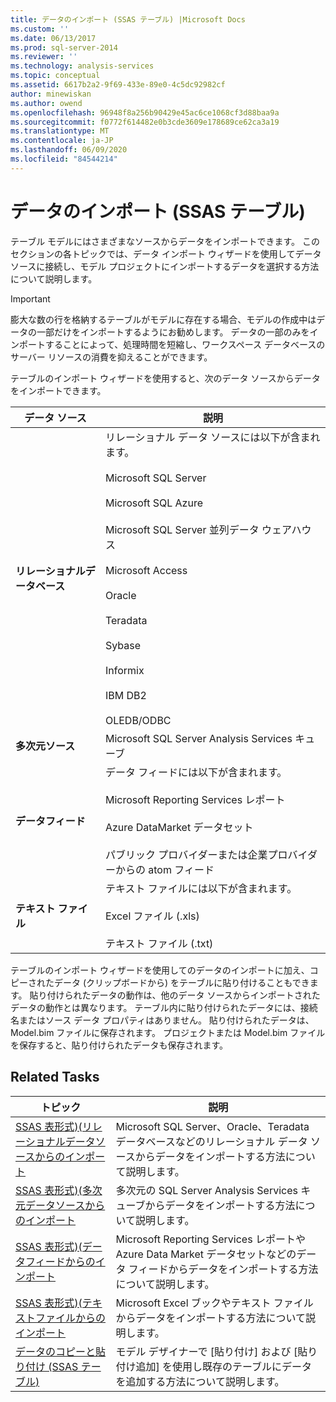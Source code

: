 ```yaml
---
title: データのインポート (SSAS テーブル) |Microsoft Docs
ms.custom: ''
ms.date: 06/13/2017
ms.prod: sql-server-2014
ms.reviewer: ''
ms.technology: analysis-services
ms.topic: conceptual
ms.assetid: 6617b2a2-9f69-433e-89e0-4c5dc92982cf
author: minewiskan
ms.author: owend
ms.openlocfilehash: 96948f8a256b90429e45ac6ce1068cf3d88baa9a
ms.sourcegitcommit: f0772f614482e0b3cde3609e178689ce62ca3a19
ms.translationtype: MT
ms.contentlocale: ja-JP
ms.lasthandoff: 06/09/2020
ms.locfileid: "84544214"
---
```

# <a name="import-data-ssas-tabular"></a>データのインポート (SSAS テーブル)
  テーブル モデルにはさまざまなソースからデータをインポートできます。 このセクションの各トピックでは、データ インポート ウィザードを使用してデータ ソースに接続し、モデル プロジェクトにインポートするデータを選択する方法について説明します。  
  
> [!IMPORTANT]  
>  膨大な数の行を格納するテーブルがモデルに存在する場合、モデルの作成中はデータの一部だけをインポートするようにお勧めします。 データの一部のみをインポートすることによって、処理時間を短縮し、ワークスペース データベースのサーバー リソースの消費を抑えることができます。  
  
 テーブルのインポート ウィザードを使用すると、次のデータ ソースからデータをインポートできます。  
  
|**データ ソース**|**説明**|  
|---------------------|---------------------|  
|**リレーショナルデータベース**|リレーショナル データ ソースには以下が含まれます。<br /><br /> Microsoft SQL Server<br /><br /> Microsoft SQL Azure<br /><br /> Microsoft SQL Server 並列データ ウェアハウス<br /><br /> Microsoft Access<br /><br /> Oracle<br /><br /> Teradata<br /><br /> Sybase<br /><br /> Informix<br /><br /> IBM DB2<br /><br /> OLEDB/ODBC|  
|**多次元ソース**|Microsoft SQL Server Analysis Services キューブ|  
|**データフィード**|データ フィードには以下が含まれます。<br /><br /> Microsoft Reporting Services レポート<br /><br /> Azure DataMarket データセット<br /><br /> パブリック プロバイダーまたは企業プロバイダーからの atom フィード|  
|**テキスト ファイル**|テキスト ファイルには以下が含まれます。<br /><br /> Excel ファイル (.xls)<br /><br /> テキスト ファイル (.txt)|  
  
 テーブルのインポート ウィザードを使用してのデータのインポートに加え、コピーされたデータ (クリップボードから) をテーブルに貼り付けることもできます。 貼り付けられたデータの動作は、他のデータ ソースからインポートされたデータの動作とは異なります。 テーブル内に貼り付けられたデータには、接続名またはソース データ プロパティはありません。 貼り付けられたデータは、Model.bim ファイルに保存されます。 プロジェクトまたは Model.bim ファイルを保存すると、貼り付けられたデータも保存されます。  
  
## <a name="related-tasks"></a>Related Tasks  
  
|トピック|説明|  
|-----------|-----------------|  
|[SSAS 表形式&#41;&#40;リレーショナルデータソースからのインポート](import-from-a-relational-data-source-ssas-tabular.md)|Microsoft SQL Server、Oracle、Teradata データベースなどのリレーショナル データ ソースからデータをインポートする方法について説明します。|  
|[SSAS 表形式&#41;&#40;多次元データソースからのインポート](import-from-a-multidimensional-data-source-ssas-tabular.md)|多次元の SQL Server Analysis Services キューブからデータをインポートする方法について説明します。|  
|[SSAS 表形式&#41;&#40;データフィードからのインポート](import-from-a-data-feed-ssas-tabular.md)|Microsoft Reporting Services レポートや Azure Data Market データセットなどのデータ フィードからデータをインポートする方法について説明します。|  
|[SSAS 表形式&#41;&#40;テキストファイルからのインポート](import-from-a-text-file-ssas-tabular.md)|Microsoft Excel ブックやテキスト ファイルからデータをインポートする方法について説明します。|  
|[データのコピーと貼り付け &#40;SSAS テーブル&#41;](copy-and-paste-data-ssas-tabular.md)|モデル デザイナーで [貼り付け] および [貼り付け追加] を使用し既存のテーブルにデータを追加する方法について説明します。|  
  
  
